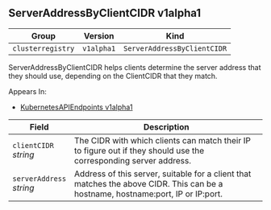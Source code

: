 ## ServerAddressByClientCIDR v1alpha1

Group        | Version     | Kind
------------ | ---------- | -----------
`clusterregistry` | `v1alpha1` | `ServerAddressByClientCIDR`



ServerAddressByClientCIDR helps clients determine the server address that they should use, depending on the ClientCIDR that they match.

<aside class="notice">
Appears In:

<ul> 
<li><a href="#kubernetesapiendpoints-v1alpha1">KubernetesAPIEndpoints v1alpha1</a></li>
</ul></aside>

Field        | Description
------------ | -----------
`clientCIDR`<br /> *string*    | The CIDR with which clients can match their IP to figure out if they should use the corresponding server address.
`serverAddress`<br /> *string*    | Address of this server, suitable for a client that matches the above CIDR. This can be a hostname, hostname:port, IP or IP:port.

